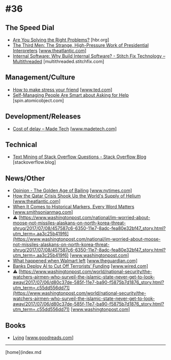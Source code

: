 # #36

 ## The Speed Dial
* [Are You Solving the Right Problems?](https://hbr.org/2017/01/are-you-solving-the-right-problems) [hbr.org]
* [The Third Men: The Strange, High-Pressure Work of Presidential Interpreters](https://www.theatlantic.com/international/archive/2017/07/trump-interpreters/532968/) [www.theatlantic.com]
* [Internal Software: Why Build Internal Software? - Stitch Fix Technology – Multithreaded](http://multithreaded.stitchfix.com/blog/2017/07/06/why-internal-software/) [multithreaded.stitchfix.com]

 ## Management/Culture
* [How to make stress your friend](https://www.ted.com/talks/kelly_mcgonigal_how_to_make_stress_your_friend) [www.ted.com]
* [Self-Managing People Are Smart about Asking for Help](https://spin.atomicobject.com/2017/07/05/asking-for-help/) [spin.atomicobject.com]

 ## Development/Releases
* [Cost of delay – Made Tech](https://www.madetech.com/blog/cost-of-delay) [www.madetech.com]

 ## Technical
* [Text Mining of Stack Overflow Questions - Stack Overflow Blog](https://stackoverflow.blog/2017/07/06/text-mining-stack-overflow-questions/) [stackoverflow.blog]

 ## News/Other
* [Opinion - The Golden Age of Bailing](https://www.nytimes.com/2017/07/07/opinion/the-golden-age-of-bailing.html) [www.nytimes.com]
* [How the Qatar Crisis Shook Up the World's Supply of Helium](https://www.theatlantic.com/science/archive/2017/07/qatar-helium-production/532788/?single_page=true) [www.theatlantic.com]
* [When It Comes to Historical Markers, Every Word Matters](http://www.smithsonianmag.com/history/when-it-comes-historical-markers-every-word-matters-180963973/) [www.smithsonianmag.com]
* &#9888; [https://www.washingtonpost.com/national/im-worried-about-moose-not-missiles-alaskans-on-north-korea-threat-shrug/2017/07/08/457587c6-6350-11e7-8adc-fea80e32bf47_story.html?utm_term=.aa3c25b419f6](https://www.washingtonpost.com/national/im-worried-about-moose-not-missiles-alaskans-on-north-korea-threat-shrug/2017/07/08/457587c6-6350-11e7-8adc-fea80e32bf47_story.html?utm_term=.aa3c25b419f6) [www.washingtonpost.com]
* [What happened when Walmart left](https://www.theguardian.com/us-news/2017/jul/09/what-happened-when-walmart-left) [www.theguardian.com]
* [Banks Deploy AI to Cut Off Terrorists’ Funding](https://www.wired.com/story/quantaverse-ai-terrorist-funding) [www.wired.com]
* &#9888; [https://www.washingtonpost.com/world/national-security/the-watchers-airmen-who-surveil-the-islamic-state-never-get-to-look-away/2017/07/06/d80c37de-585f-11e7-ba90-f5875b7d1876_story.html?utm_term=.c55dd556dd71](https://www.washingtonpost.com/world/national-security/the-watchers-airmen-who-surveil-the-islamic-state-never-get-to-look-away/2017/07/06/d80c37de-585f-11e7-ba90-f5875b7d1876_story.html?utm_term=.c55dd556dd71) [www.washingtonpost.com]

 ## Books
* [Lying](https://www.goodreads.com/book/show/18869177-lying) [www.goodreads.com]
___
[home](index.md
